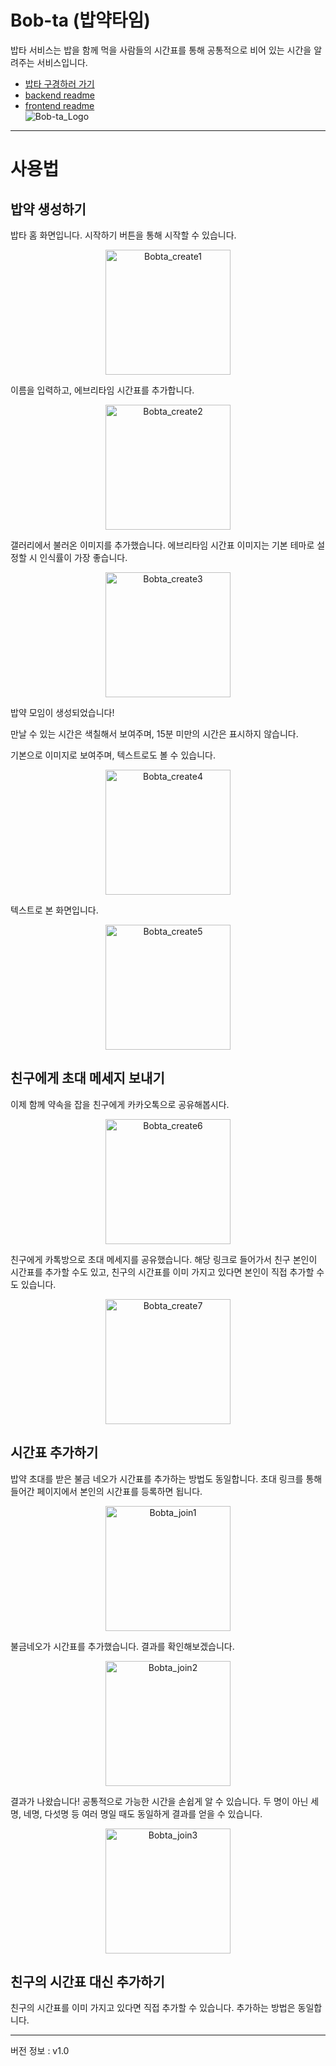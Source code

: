 # Bob-ta (밥약타임)

밥타 서비스는 밥을 함께 먹을 사람들의 시간표를 통해
공통적으로 비어 있는 시간을 알려주는 서비스입니다.

- [밥타 구경하러 가기](http://bob-ta.com)
- [backend readme](https://github.com/itsnowkim/bob-ta/tree/backup/back)
- [frontend readme](https://github.com/itsnowkim/bob-ta/blob/backup/front/README.md) <br>
![Bob-ta_Logo](/front/bobta-front/public/kakao_share.png)


---

# 사용법

## 밥약 생성하기
밥타 홈 화면입니다. 시작하기 버튼을 통해 시작할 수 있습니다.

<div align="center">
<img src="/readme_imgs/img1.png" alt="Bobta_create1" width="200"/>
</div>

이름을 입력하고, 에브리타임 시간표를 추가합니다.
<div align="center">
<img src="/readme_imgs/img2.png" alt="Bobta_create2" width="200"/>
</div>

갤러리에서 불러온 이미지를 추가했습니다.
에브리타임 시간표 이미지는 기본 테마로 설정할 시 인식률이 가장 좋습니다.
<div align="center">
<img src="/readme_imgs/img3.png" alt="Bobta_create3" width="200"/>
</div>

밥약 모임이 생성되었습니다!

만날 수 있는 시간은 색칠해서 보여주며, 15분 미만의 시간은 표시하지 않습니다.

기본으로 이미지로 보여주며, 텍스트로도 볼 수 있습니다.
<div align="center">
<img src="/readme_imgs/img4.png" alt="Bobta_create4" width="200"/>
</div>

텍스트로 본 화면입니다.
<div align="center">
<img src="/readme_imgs/img5.png" alt="Bobta_create5" width="200"/>
</div>

## 친구에게 초대 메세지 보내기
이제 함께 약속을 잡을 친구에게 카카오톡으로 공유해봅시다.
<div align="center">
<img src="/readme_imgs/img6.png" alt="Bobta_create6" width="200"/>
</div>

친구에게 카톡방으로 초대 메세지를 공유했습니다.
해당 링크로 들어가서 친구 본인이 시간표를 추가할 수도 있고,
친구의 시간표를 이미 가지고 있다면 본인이 직접 추가할 수도 있습니다.
<div align="center">
<img src="/readme_imgs/img7.png" alt="Bobta_create7" width="200"/>
</div>

## 시간표 추가하기

밥약 초대를 받은 불금 네오가 시간표를 추가하는 방법도 동일합니다.
초대 링크를 통해 들어간 페이지에서 본인의 시간표를 등록하면 됩니다.

<div align="center">
<img src="/readme_imgs/img8.png" alt="Bobta_join1" width="200"/>
</div>


불금네오가 시간표를 추가했습니다.
결과를 확인해보겠습니다.
<div align="center">
<img src="/readme_imgs/img9.png" alt="Bobta_join2" width="200"/>
</div>

결과가 나왔습니다! 공통적으로 가능한 시간을 손쉽게 알 수 있습니다. 
두 명이 아닌 세명, 네명, 다섯명 등 여러 명일 때도 동일하게 결과를 얻을 수 있습니다.

<div align="center">
<img src="/readme_imgs/img10.png" alt="Bobta_join3" width="200"/>
</div>

## 친구의 시간표 대신 추가하기

친구의 시간표를 이미 가지고 있다면 직접 추가할 수 있습니다. 추가하는 방법은 동일합니다.

---

버전 정보 : v1.0

